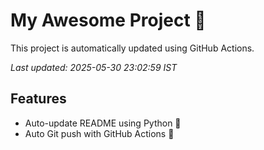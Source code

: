 # My Awesome Project 🚀

This project is automatically updated using GitHub Actions.

_Last updated: 2025-05-30 23:02:59 IST_

## Features
- Auto-update README using Python 🐍
- Auto Git push with GitHub Actions 🤖
